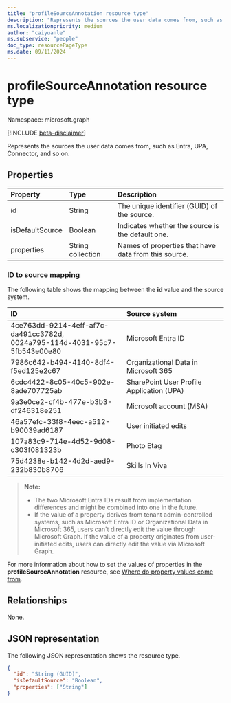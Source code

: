 ```yaml
---
title: "profileSourceAnnotation resource type"
description: "Represents the sources the user data comes from, such as Entra, UPA, Connector, and so on."
ms.localizationpriority: medium
author: "caiyuanle"
ms.subservice: "people"
doc_type: resourcePageType
ms.date: 09/11/2024
---
```


# profileSourceAnnotation resource type

Namespace: microsoft.graph

[!INCLUDE [beta-disclaimer](../../includes/beta-disclaimer.md)]

Represents the sources the user data comes from, such as Entra, UPA, Connector, and so on.

## Properties
|Property	|Type	|Description|
|:--------|:----|:----------|
|id|String|The unique identifier (GUID) of the source.|
|isDefaultSource|Boolean|Indicates whether the source is the default one.|
|properties|String collection|Names of properties that have data from this source.|

### ID to source mapping

The following table shows the mapping between the **id** value and the source system.

| ID                                                                               | Source system                             |
|:---------------------------------------------------------------------------------|:------------------------------------------|
| 4ce763dd-9214-4eff-af7c-da491cc3782d, <br/> 0024a795-114d-4031-95c7-5fb543e00e80 | Microsoft Entra ID                        |
| 7986c642-b494-4140-8df4-f5ed125e2c67                                             | Organizational Data in Microsoft 365      |
| 6cdc4422-8c05-40c5-902e-8ade707725ab                                             | SharePoint User Profile Application (UPA) |
| 9a3e0ce2-cf4b-477e-b3b3-df246318e251                                             | Microsoft account (MSA)                   |
| 46a57efc-33f8-4eec-a512-b90039ad6187                                             | User initiated edits                      |
| 107a83c9-714e-4d52-9d08-c303f081323b                                             | Photo Etag                                |
| 75d4238e-b142-4d2d-aed9-232b830b8706                                             | Skills In Viva                            |

>**Note:**
> * The two Microsoft Entra IDs result from implementation differences and might be combined into one in the future.
> * If the value of a property derives from tenant admin-controlled systems, such as Microsoft Entra ID or Organizational Data in Microsoft 365, users can't directly edit the value through Microsoft Graph. If the value of a property originates from user-initiated edits, users can directly edit the value via Microsoft Graph.

For more information about how to set the values of properties in the **profileSourceAnnotation** resource, see [Where do property values come from](https://support.microsoft.com/office/export-data-from-your-profile-card-d809f83f-c077-4a95-9b6c-4f093305163d#ID0EBF=About_Microsoft_365_User_Profile_Data).

## Relationships
None.

## JSON representation

The following JSON representation shows the resource type.

<!-- {
  "blockType": "resource",
  "optionalProperties": [

  ],
  "@odata.type": "microsoft.graph.profileSourceAnnotation"
}-->

```json
{
  "id": "String (GUID)",
  "isDefaultSource": "Boolean",
  "properties": ["String"]
}
```
